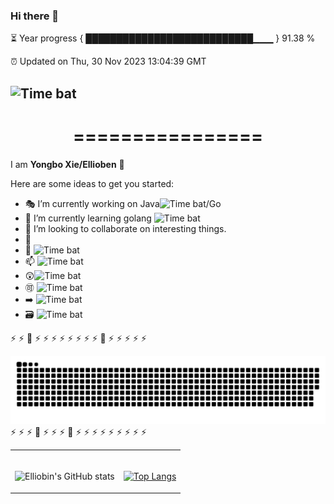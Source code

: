 ### Hi there 👋

⏳ Year progress { ███████████████████████████▁▁▁ } 91.38 %


⏰ Updated on Thu, 30 Nov 2023 13:04:39 GMT

![Time bat](https://img.shields.io/badge/TimeBar-v1.0-red.svg)
---


<h1 align="center">================ </h1>

I am **Yongbo Xie/Ellioben** 🤗

Here are some ideas to get you started:

- 🎭 I’m currently working on Java![Time bat](https://img.shields.io/badge/java-v1.0-red.svg)/Go
- 🌱 I’m currently learning golang ![Time bat](https://img.shields.io/badge/Go-v1.0-red.svg)
- 👯 I’m looking to collaborate on interesting things.
- 👾  
- 💬 ![Time bat](https://img.shields.io/badge/Javascript-v1.0-red.svg)
- 📫 ![Time bat](https://img.shields.io/badge/k8s-v1.0-k8s.svg)
- 😲![Time bat](https://img.shields.io/badge/operator-v1.0-operator.svg)
- 🉑 ![Time bat](https://img.shields.io/badge/chaos-blue.svg)
- ➡️ ![Time bat](https://img.shields.io/badge/springboot-gray.svg)
- 🗃️ ![Time bat](https://img.shields.io/badge/mysql-yellow.svg)



⚡ ⚡ 💫 ⚡ ⚡ ⚡ ⚡ ⚡ ⚡ ⚡ ⚡ 💫 ⚡ ⚡ ⚡ ⚡ ⚡ 
<div align="center">
  <img src="https://raw.githubusercontent.com/Ellioben/Ellioben/main/assets/github-snake.svg" >
</div>
⚡ ⚡ ⚡ 💫 ⚡ ⚡ ⚡ 💫 ⚡ ⚡ ⚡ ⚡ ⚡ ⚡ ⚡ ⚡ ⚡ 




<!-- Social -->
<table width="100%" frame=void >
<tr>
  <td align="center">
  <strong>&nbsp </strong>
    
 ![Elliobin's GitHub stats](https://github-readme-stats.vercel.app/api?username=Ellioben&show_icons=true&theme=radical) 

  
  </td>

  <td align="center">
  <strong>&nbsp</strong>
    
  [![Top Langs](https://github-readme-stats.vercel.app/api/top-langs/?username=Ellioben&layout=compact&theme=radical)](https://github.com/anuraghazra/github-readme-stats)

  </td>
</tr>
</table>


